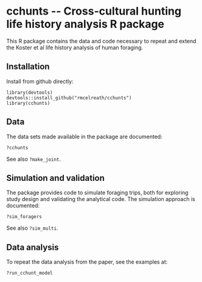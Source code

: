 cchunts -- Cross-cultural hunting life history analysis R package
==========

This R package contains the data and code necessary to repeat and extend the Koster et al life history analysis of human foraging.

## Installation

Install from github directly:
```
library(devtools)
devtools::install_github("rmcelreath/cchunts")
library(cchunts)
```

## Data

The data sets made available in the package are documented:
```
?cchunts
```
See also ``?make_joint``.


## Simulation and validation

The package provides code to simulate foraging trips, both for exploring study design and validating the analytical code. The simulation approach is documented:
```
?sim_foragers
```
See also ``?sim_multi``.


## Data analysis

To repeat the data analysis from the paper, see the examples at:
```
?run_cchunt_model
```

